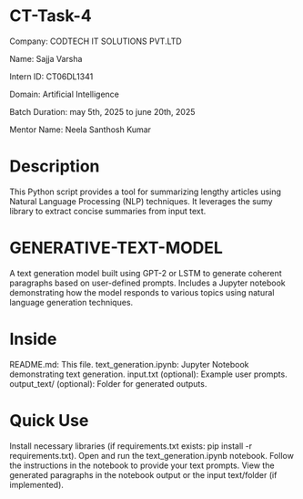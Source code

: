 # CT-Task-4

Company: CODTECH IT SOLUTIONS PVT.LTD

Name: Sajja Varsha

Intern ID: CT06DL1341

Domain: Artificial Intelligence

Batch Duration: may 5th, 2025 to june 20th, 2025

Mentor Name: Neela Santhosh Kumar

# Description
This Python script provides a tool for summarizing lengthy articles using Natural Language Processing (NLP) techniques. It leverages the sumy library to extract concise summaries from input text.

# GENERATIVE-TEXT-MODEL
A text generation model built using GPT-2 or LSTM to generate coherent paragraphs based on user-defined prompts. Includes a Jupyter notebook demonstrating how the model responds to various topics using natural language generation techniques.

# Inside
README.md: This file. text_generation.ipynb: Jupyter Notebook demonstrating text generation. input.txt (optional): Example user prompts. output_text/ (optional): Folder for generated outputs.

# Quick Use
Install necessary libraries (if requirements.txt exists: pip install -r requirements.txt). Open and run the text_generation.ipynb notebook. Follow the instructions in the notebook to provide your text prompts. View the generated paragraphs in the notebook output or the input text/folder (if implemented).


